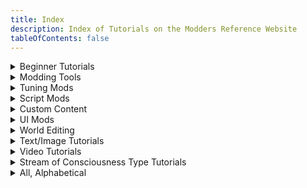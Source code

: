 ```yaml
---
title: Index
description: Index of Tutorials on the Modders Reference Website
tableOfContents: false
---
```


<details>

<summary>Beginner Tutorials</summary>

* [Custom Maps](../../../../tutorials/custom-maps/), by Alistu a.k.a. Menaceman44
* [Scumbumbo's XML Extractor](../../../../tutorials/xml-extractor/), by Waffle
* [Scumbumbo's XML File Finder](../../../../tutorials/xml-file-finder/), by Waffle
* [Links to Off-Site Tutorials](links-offsite-tutorials):
    * [Figuring Out Venue Stuff - Waffle Explains It All!](links-offsite-tutorials#figuring-out-venue-stuff---waffle-explains-it-all-by-waffle), by Waffle
    * [How I made the "Sell to publication increases Entrepreneur Skill" mod](links-offsite-tutorials#how-i-made-the-sell-to-publication-increases-entrepreneur-skill-mod-by-jimantha)

</details>

<details>

<summary>Modding Tools</summary>

* [Comparing Files with WinMerge](../../../../tutorials/winmerge/), by Waffle
* [Scumbumbo's XML Extractor](../../../../tutorials/xml-extractor/), by Waffle
* [Scumbumbo's XML File Finder](../../../../tutorials/xml-file-finder/), by Waffle
* [Links to Off-Site Tutorials](../tutorials/links-offsite-tutorials):
    * [Figuring Out Venue Stuff - Waffle Explains It All!](../../../../tutorials/links-offsite/#figuring-out-venue-stuff---waffle-explains-it-all-by-waffle), by Waffle
    * [Sims 4 Modding Debugging Tips](../tutorials/links-offsite-tutorials#sims-4-debugging-tips-by-jimantha), by Jimantha

</details>

<details>

<summary>Tuning Mods</summary>

* [Modifying Sim Appearances](../../../../tutorials/modifying-sim-appearances/), by FellowFur

</details>

<details>

<summary>Script Mods</summary>

* [Modifying Sim Appearances](../../../../tutorials/modifying-sim-appearances/), by FellowFur

</details>

<details>

<summary>Custom Content</summary>

<details>

<summary>CAS</summary>

</details>

<details>

<summary>Build/Buy</summary>

</details>

</details>

<details>

<summary>UI Mods</summary>

* [Custom Maps](../../../../tutorials/custom-maps/), by Alistu a.k.a. Menaceman44

</details>

<details>

<summary>World Editing</summary>

</details>

<details>

<summary>Text/Image Tutorials</summary>

* [Comparing Files with WinMerge](../../../../tutorials/winmerge/), by Waffle
* [Custom Maps](../../../../tutorials/custom-maps/), by Alistu a.k.a. Menaceman44
* [Modifying Sim Appearances](../../../../tutorials/modifying-sim-appearances/), by FellowFur
* [Scumbumbo's XML Extractor](../../../../tutorials/xml-extractor/), by Waffle
* [Scumbumbo's XML File Finder](../../../../tutorials/xml-file-finder/), by Waffle

</details>

<details>

<summary>Video Tutorials</summary>

* [Links to Off-Site Tutorials](../../../../tutorials/links-offsite/):
    * [Figuring Out Venue Stuff - Waffle Explains It All!](../../../../tutorials/links-offsite/#figuring-out-venue-stuff---waffle-explains-it-all-by-waffle), by Waffle

</details>

<details>

<summary>Stream of Consciousness Type Tutorials</summary>

* [Links to Off-Site Tutorials](../../../../tutorials/links-offsite/):
    * [Figuring Out Venue Stuff - Waffle Explains It All!](../../../../tutorials/links-offsite/#figuring-out-venue-stuff---waffle-explains-it-all-by-waffle), by Waffle

</details>

<details>

<summary>All, Alphabetical</summary>

* [Comparing Files with WinMerge](../../../../tutorials/winmerge/), by Waffle
* [Custom Maps](../../../../tutorials/custom-maps/), by Alistu a.k.a. Menaceman44
* [Modifying Sim Appearances](../../../../tutorials/modifying-sim-appearances/), by FellowFur
* [Scumbumbo's XML Extractor](../../../../tutorials/xml-extractor/), by Waffle
* [Scumbumbo's XML File Finder](../../../../tutorials/xml-file-finder/), by Waffle
* [Links to Off-Site Tutorials](../../../../tutorials/links-offsite-tutorials):
    * [Figuring Out Venue Stuff - Waffle Explains It All!](../../../../tutorials/links-offsite-tutorials/#figuring-out-venue-stuff---waffle-explains-it-all-by-waffle), by Waffle

</details>

